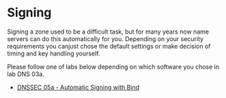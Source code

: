 # Signing

Signing a zone used to be a difficult task, but for many years now name servers 
can do this automatically for you. Depending on your security requirements you
canjust chose the default settings or make decision of timing and key handling
yourself.

Please follow one of labs below depending on which software you chose in lab DNS 03a.
- [DNSSEC 05a - Automatic Signing with Bind](DNSSEC%2005a%20-%20Automatic%20Signing%20with%20Bind.md) 
